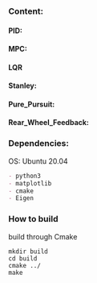 ### Content:
#### PID:
#### MPC:
#### LQR
#### Stanley:
#### Pure_Pursuit:
#### Rear_Wheel_Feedback:


### Dependencies:
OS: Ubuntu 20.04

```markdown
- python3
- matplotlib
- cmake
- Eigen
```

### How to build

build through Cmake

```shell
mkdir build
cd build
cmake ../
make
```




